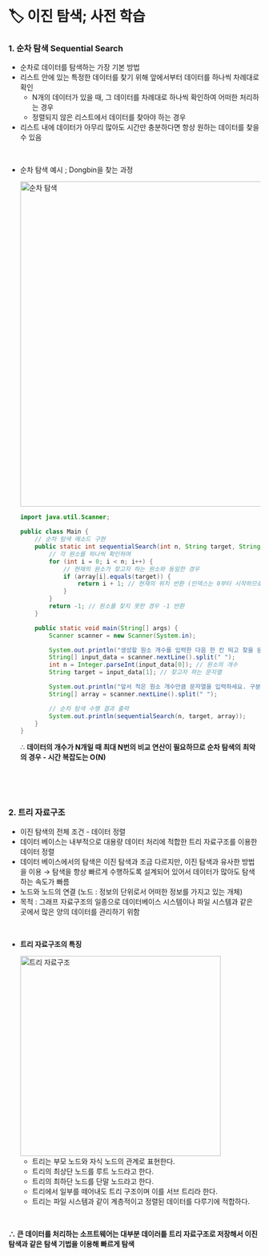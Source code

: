 # **🏷️ 이진 탐색; 사전 학습**

### **1. 순차 탐색 Sequential Search**

- 순차로 데이터를 탐색하는 가장 기본 방법
- 리스트 안에 있는 특정한 데이터를 찾기 위해 앞에서부터 데이터를 하나씩 차례대로 확인
    - N개의 데이터가 있을 때, 그 데이터를 차례대로 하나씩 확인하여 어떠한 처리하는 경우
    - 정렬되지 않은 리스트에서 데이터를 찾아야 하는 경우
- 리스트 내에 데이터가 아무리 많아도 시간만 충분하다면 항상 원하는 데이터를 찾을 수 있음
<br/>

- 순차 탐색 예시 ; Dongbin을 찾는 과정

  <img width="650" alt="순차 탐색" src="https://github.com/SeoWonLeee/2L24-Algo-Study/assets/148112372/aedab920-c7d2-47c1-bf43-2f14806c6f83"> <br/> 
    
    ```java
    import java.util.Scanner;
    
    public class Main {
        // 순차 탐색 메소드 구현
        public static int sequentialSearch(int n, String target, String[] array) {
            // 각 원소를 하나씩 확인하며
            for (int i = 0; i < n; i++) {
                // 현재의 원소가 찾고자 하는 원소와 동일한 경우
                if (array[i].equals(target)) {
                    return i + 1; // 현재의 위치 반환 (인덱스는 0부터 시작하므로 1 더하기)
                }
            }
            return -1; // 원소를 찾지 못한 경우 -1 반환
        }
    
        public static void main(String[] args) {
            Scanner scanner = new Scanner(System.in);
    
            System.out.println("생성할 원소 개수를 입력한 다음 한 칸 띄고 찾을 문자열을 입력하세요.");
            String[] input_data = scanner.nextLine().split(" ");
            int n = Integer.parseInt(input_data[0]); // 원소의 개수
            String target = input_data[1]; // 찾고자 하는 문자열
    
            System.out.println("앞서 적은 원소 개수만큼 문자열을 입력하세요. 구분은 띄어쓰기 한 칸으로 합니다.");
            String[] array = scanner.nextLine().split(" ");
    
            // 순차 탐색 수행 결과 출력
            System.out.println(sequentialSearch(n, target, array));
        }
    }
    ```
    
    ∴ **데이터의 개수가 N개일 때 최대 N번의 비교 연산이 필요하므로 순차 탐색의 최악의 경우 - 시간 복잡도는 O(N)**

<br/>
<br/>
<br/>

### **2. 트리 자료구조**

- 이진 탐색의 전체 조건 - 데이터 정렬
- 데이터 베이스는 내부적으로 대용량 데이터 처리에 적합한 트리 자료구조를 이용한 데이터 정렬
- 데이터 베이스에서의 탐색은 이진 탐색과 조금 다르지만, 이진 탐색과 유사한 방법을 이용 → 탐색을 항상 빠르게 수행하도록 설계되어 있어서 데이터가 많아도 탐색하는 속도가 빠름
- 노드와 노드의 연결 (노드 : 정보의 단위로서 어떠한 정보를 가지고 있는 개체)
- 목적 : 그래프 자료구조의 일종으로 데이터베이스 시스템이나 파일 시스템과 같은 곳에서 많은 양의 데이터를 관리하기 위함
<br/>

- **트리 자료구조의 특징** <br/>

  <img width="400" alt="트리 자료구조" src="https://github.com/SeoWonLeee/2L24-Algo-Study/assets/148112372/775554f3-3fe3-4643-b026-a4a5062bbbf8">
    
    - 트리는 부모 노드와 자식 노드의 관계로 표현한다.
    - 트리의 최상단 노드를 루트 노드라고 한다.
    - 트리의 최하단 노드를 단말 노드라고 한다.
    - 트리에서 일부를 떼어내도 트리 구조이며 이를 서브 트리라 한다.
    - 트리는 파일 시스템과 같이 계층적이고 정렬된 데이터를 다루기에 적합하다.
<br/>

**∴ 큰 데이터를 처리하는 소프트웨어는 대부분 데이러틑 트리 자료구조로 저장해서 이진탐색과 같은 탐색 기법을 이용해 빠르게 탐색**
